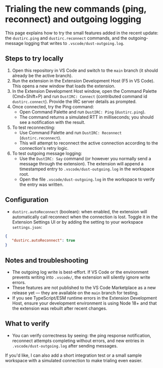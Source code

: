 # Trialing the new commands (ping, reconnect) and outgoing logging

This page explains how to try the small features added in the recent update: the
`dustirc.ping` and `dustirc.reconnect` commands, and the outgoing-message logging
that writes to `.vscode/dust-outgoing.log`.

## Steps to try locally

1. Open this repository in VS Code and switch to the `main` branch (it should already be the active branch).
2. Run the extension in the Extension Development Host (F5 in VS Code). This opens a new window that loads the extension.
3. In the Extension Development Host window, open the Command Palette (Cmd+Shift+P) and run `DustIRC: Connect` (contributed command id `dustirc.connect`). Provide the IRC server details as prompted.
4. Once connected, try the Ping command:
   - Open Command Palette and run `DustIRC: Ping` (`dustirc.ping`).
   - The command returns a simulated RTT in milliseconds; you should see a notification with the result.
5. To test reconnecting:
   - Use Command Palette and run `DustIRC: Reconnect` (`dustirc.reconnect`).
   - This will attempt to reconnect the active connection according to the connection's retry logic.
6. To test outgoing message logging:
   - Use the `DustIRC: Say` command (or however you normally send a message through the extension). The extension will append a timestamped entry to `.vscode/dust-outgoing.log` in the workspace root.
   - Open the file `.vscode/dust-outgoing.log` in the workspace to verify the entry was written.

## Configuration

- `dustirc.autoReconnect` (boolean): when enabled, the extension will automatically call reconnect when the connection is lost. Toggle it in the Extension Settings UI or by adding the setting to your workspace `settings.json`:

```json
{
   "dustirc.autoReconnect": true
}
```

## Notes and troubleshooting

- The outgoing log write is best-effort. If VS Code or the environment prevents writing into `.vscode/`, the extension will silently ignore write errors.
- These features are not published to the VS Code Marketplace as a new release yet — they are available on the `main` branch for testing.
- If you see TypeScript/ESM runtime errors in the Extension Development Host, ensure your development environment is using Node 18+ and that the extension was rebuilt after recent changes.

## What to verify

- You can verify correctness by seeing: the ping response notification, reconnect attempts completing without errors, and new entries in `.vscode/dust-outgoing.log` after sending messages.

If you'd like, I can also add a short integration test or a small sample workspace with a simulated connection to make trialing even easier.

